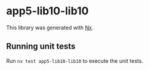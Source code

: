 # app5-lib10-lib10

This library was generated with [Nx](https://nx.dev).

## Running unit tests

Run `nx test app5-lib10-lib10` to execute the unit tests.
